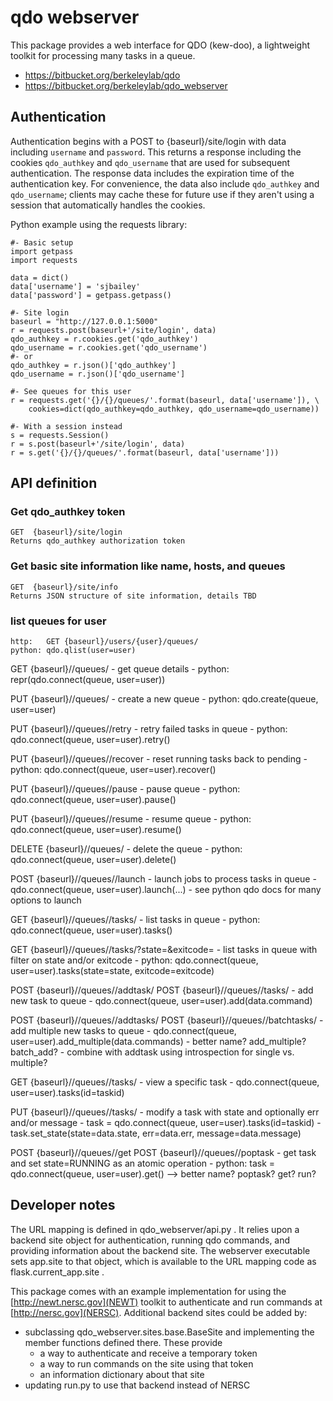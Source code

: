 qdo webserver
=============

This package provides a web interface for QDO (kew-doo),
a lightweight toolkit for processing many tasks in a queue.

  * https://bitbucket.org/berkeleylab/qdo
  * https://bitbucket.org/berkeleylab/qdo_webserver
  
## Authentication ##

Authentication begins with a POST to {baseurl}/site/login with data
including `username` and `password`.  This returns a response including
the cookies `qdo_authkey` and `qdo_username` that are used for subsequent
authentication.  The response data includes the expiration time of the
authentication key.  For convenience, the data also include `qdo_authkey`
and `qdo_username`; clients may cache these for future use if they aren't
using a session that automatically handles the cookies.

Python example using the requests library:

    #- Basic setup
    import getpass
    import requests

    data = dict()
    data['username'] = 'sjbailey'
    data['password'] = getpass.getpass()

    #- Site login
    baseurl = "http://127.0.0.1:5000"
    r = requests.post(baseurl+'/site/login', data)
    qdo_authkey = r.cookies.get('qdo_authkey')
    qdo_username = r.cookies.get('qdo_username')
    #- or
    qdo_authkey = r.json()['qdo_authkey']
    qdo_username = r.json()['qdo_username']

    #- See queues for this user
    r = requests.get('{}/{}/queues/'.format(baseurl, data['username']), \
        cookies=dict(qdo_authkey=qdo_authkey, qdo_username=qdo_username))

    #- With a session instead
    s = requests.Session()
    r = s.post(baseurl+'/site/login', data)
    r = s.get('{}/{}/queues/'.format(baseurl, data['username']))

## API definition ##

### Get qdo_authkey token
    GET  {baseurl}/site/login
    Returns qdo_authkey authorization token
    
### Get basic site information like name, hosts, and queues
    GET  {baseurl}/site/info
    Returns JSON structure of site information, details TBD
    
### list queues for user
    http:   GET {baseurl}/users/{user}/queues/
    python: qdo.qlist(user=user)

GET  {baseurl}/<user>/queues/<queue>
    - get queue details
    - python: repr(qdo.connect(queue, user=user))
    
PUT  {baseurl}/<user>/queues/<queue>
    - create a new queue
    - python: qdo.create(queue, user=user)
    
PUT  {baseurl}/<user>/queues/<queue>/retry
    - retry failed tasks in queue
    - python: qdo.connect(queue, user=user).retry()

PUT  {baseurl}/<user>/queues/<queue>/recover
    - reset running tasks back to pending
    - python: qdo.connect(queue, user=user).recover()

PUT  {baseurl}/<user>/queues/<queue>/pause
    - pause queue
    - python: qdo.connect(queue, user=user).pause()

PUT  {baseurl}/<user>/queues/<queue>/resume
    - resume queue
    - python: qdo.connect(queue, user=user).resume()

DELETE {baseurl}/<user>/queues/<queue>
    - delete the queue
    - python: qdo.connect(queue, user=user).delete()

POST {baseurl}/<user>/queues/<queue>/launch
    - launch jobs to process tasks in queue
    - qdo.connect(queue, user=user).launch(...)
    - see python qdo docs for many options to launch
    
GET  {baseurl}/<user>/queues/<queue>/tasks/
    - list tasks in queue
    - python: qdo.connect(queue, user=user).tasks()

GET  {baseurl}/<user>/queues/<queue>/tasks/?state=<state>&exitcode=<exitcode>
    - list tasks in queue with filter on state and/or exitcode
    - python: qdo.connect(queue, user=user).tasks(state=state, exitcode=exitcode)
    
POST {baseurl}/<user>/queues/<queue>/addtask/
POST {baseurl}/<user>/queues/<queue>/tasks/
    - add new task to queue
    - qdo.connect(queue, user=user).add(data.command)

POST {baseurl}/<user>/queues/<queue>/addtasks/
POST {baseurl}/<user>/queues/<queue>/batchtasks/
    - add multiple new tasks to queue
    - qdo.connect(queue, user=user).add_multiple(data.commands)
    - better name?  add_multiple?  batch_add?
    - combine with addtask using introspection for single vs. multiple?
    
GET  {baseurl}/<user>/queues/<queue>/tasks/<taskid>
    - view a specific task
    - qdo.connect(queue, user=user).tasks(id=taskid)
    
PUT  {baseurl}/<user>/queues/<queue>/tasks/<taskid>
    - modify a task with state and optionally err and/or message
    - task = qdo.connect(queue, user=user).tasks(id=taskid)
    - task.set_state(state=data.state, err=data.err, message=data.message)
    
POST {baseurl}/<user>/queues/<queue>/get
POST {baseurl}/<user>/queues/<queue>/poptask
    - get task and set state=RUNNING as an atomic operation
    - python: task = qdo.connect(queue, user=user).get()
    --> better name?  poptask?  get?  run?

## Developer notes

The URL mapping is defined in qdo_webserver/api.py .  It relies upon a backend
site object for authentication, running qdo commands, and providing information
about the backend site.  The webserver executable sets app.site to that object,
which is available to the URL mapping code as flask.current_app.site .

This package comes with an example implementation for using the
[http://newt.nersc.gov](NEWT) toolkit to authenticate and run commands
at [http://nersc.gov](NERSC).  Additional backend sites could be added by:

  * subclassing qdo_webserver.sites.base.BaseSite and implementing the
    member functions defined there.  These provide
    - a way to authenticate and receive a temporary token
    - a way to run commands on the site using that token
    - an information dictionary about that site
  * updating run.py to use that backend instead of NERSC
  
